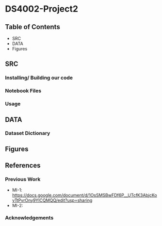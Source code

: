 # DS4002-Project2

## Table of Contents
- SRC
- DATA
- Figures

## SRC
### Installing/ Building our code
### Notebook Files
### Usage

## DATA
### Dataset Dictionary

## Figures
## References
### Previous Work
- MI-1: https://docs.google.com/document/d/1OsSMSBwFDf6P__UTcfK3AbjcKovTtPvrOny9YICQMQQ/edit?usp=sharing
- MI-2:

### Acknowledgements
